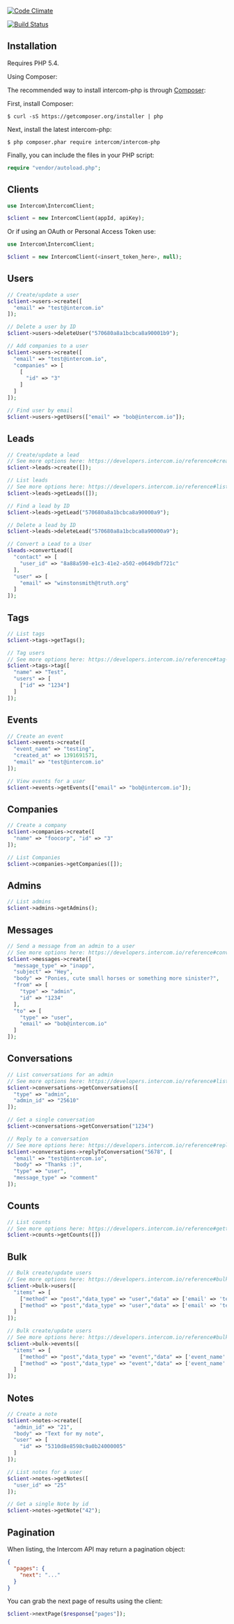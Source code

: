
[![Code
Climate](https://codeclimate.com/repos/537da4a7e30ba062b101be9c/badges/2aa25d4736f09f40282e/gpa.svg)](https://codeclimate.com/repos/537da4a7e30ba062b101be9c/feed)

[![Build
Status](https://travis-ci.org/intercom/intercom-php.svg?branch=master)](https://travis-ci.org/intercom/intercom-php)

## Installation

Requires PHP 5.4.

Using Composer:

The recommended way to install intercom-php is through [Composer](https://getcomposer.org):

First, install Composer:

```
$ curl -sS https://getcomposer.org/installer | php
```

Next, install the latest intercom-php:

```
$ php composer.phar require intercom/intercom-php
```

Finally, you can include the files in your PHP script:

```php
require "vendor/autoload.php";
```

## Clients

```php
use Intercom\IntercomClient;

$client = new IntercomClient(appId, apiKey);
```

Or if using an OAuth or Personal Access Token use:

```php
use Intercom\IntercomClient;

$client = new IntercomClient(<insert_token_here>, null);
```

## Users

```php
// Create/update a user
$client->users->create([
  "email" => "test@intercom.io"
]);

// Delete a user by ID
$client->users->deleteUser("570680a8a1bcbca8a90001b9");

// Add companies to a user
$client->users->create([
  "email" => "test@intercom.io",
  "companies" => [
    [
      "id" => "3"
    ]
  ]
]);

// Find user by email
$client->users->getUsers(["email" => "bob@intercom.io"]);
```

## Leads

```php
// Create/update a lead
// See more options here: https://developers.intercom.io/reference#create-lead
$client->leads->create([]);

// List leads
// See more options here: https://developers.intercom.io/reference#list-leads
$client->leads->getLeads([]);

// Find a lead by ID
$client->leads->getLead("570680a8a1bcbca8a90000a9");

// Delete a lead by ID
$client->leads->deleteLead("570680a8a1bcbca8a90000a9");

// Convert a Lead to a User
$leads->convertLead([
  "contact" => [
    "user_id" => "8a88a590-e1c3-41e2-a502-e0649dbf721c"
  ],
  "user" => [
    "email" => "winstonsmith@truth.org"
  ]
]);
```

## Tags

```php
// List tags
$client->tags->getTags();

// Tag users
// See more options here: https://developers.intercom.io/reference#tag-or-untag-users-companies-leads-contacts
$client->tags->tag([
  "name" => "Test",
  "users" => [
    ["id" => "1234"]
  ]
]);
```

## Events

```php
// Create an event
$client->events->create([
  "event_name" => "testing",
  "created_at" => 1391691571,
  "email" => "test@intercom.io"
]);

// View events for a user
$client->events->getEvents(["email" => "bob@intercom.io"]);
```

## Companies

```php
// Create a company
$client->companies->create([
  "name" => "foocorp", "id" => "3"
]);

// List Companies
$client->companies->getCompanies([]);
```

## Admins

```php
// List admins
$client->admins->getAdmins();
```

## Messages

```php
// Send a message from an admin to a user
// See more options here: https://developers.intercom.io/reference#conversations
$client->messages->create([
  "message_type" => "inapp",
  "subject" => "Hey",
  "body" => "Ponies, cute small horses or something more sinister?",
  "from" => [
    "type" => "admin",
    "id" => "1234"
  ],
  "to" => [
    "type" => "user",
    "email" => "bob@intercom.io"
  ]
]);
```

## Conversations

```php
// List conversations for an admin
// See more options here: https://developers.intercom.io/reference#list-conversations
$client->conversations->getConversations([
  "type" => "admin",
  "admin_id" => "25610"
]);

// Get a single conversation
$client->conversations->getConversation("1234")

// Reply to a conversation
// See more options here: https://developers.intercom.io/reference#replying-to-a-conversation
$client->conversations->replyToConversation("5678", [
  "email" => "test@intercom.io",
  "body" => "Thanks :)",
  "type" => "user",
  "message_type" => "comment"
]);
```

## Counts

```php
// List counts
// See more options here: https://developers.intercom.io/reference#getting-counts
$client->counts->getCounts([])
```

## Bulk

```php
// Bulk create/update users
// See more options here: https://developers.intercom.io/reference#bulk-user-operations
$client->bulk->users([
  "items" => [
    ["method" => "post","data_type" => "user","data" => ['email' => 'test1@intercom.io']],
    ["method" => "post","data_type" => "user","data" => ['email' => 'test2@intercom.io']]
  ]
]);

// Bulk create/update users
// See more options here: https://developers.intercom.io/reference#bulk-event-operations
$client->bulk->events([
  "items" => [
    ["method" => "post","data_type" => "event","data" => ['event_name' => 'test-event', "email" => "test@intercom.io", "created_at" => 1468055411]],
    ["method" => "post","data_type" => "event","data" => ['event_name' => 'test-event', "email" => "test@intercom.io", "created_at" => 1467969011]]
  ]
]);
```

## Notes

```php
// Create a note
$client->notes->create([
  "admin_id" => "21",
  "body" => "Text for my note",
  "user" => [
    "id" => "5310d8e8598c9a0b24000005"
  ]
]);

// List notes for a user
$client->notes->getNotes([
  "user_id" => "25"
]);

// Get a single Note by id
$client->notes->getNote("42");
```

## Pagination

When listing, the Intercom API may return a pagination object:

```json
{
  "pages": {
    "next": "..."
  }
}
```

You can grab the next page of results using the client:

```php
$client->nextPage($response["pages"]);
```
